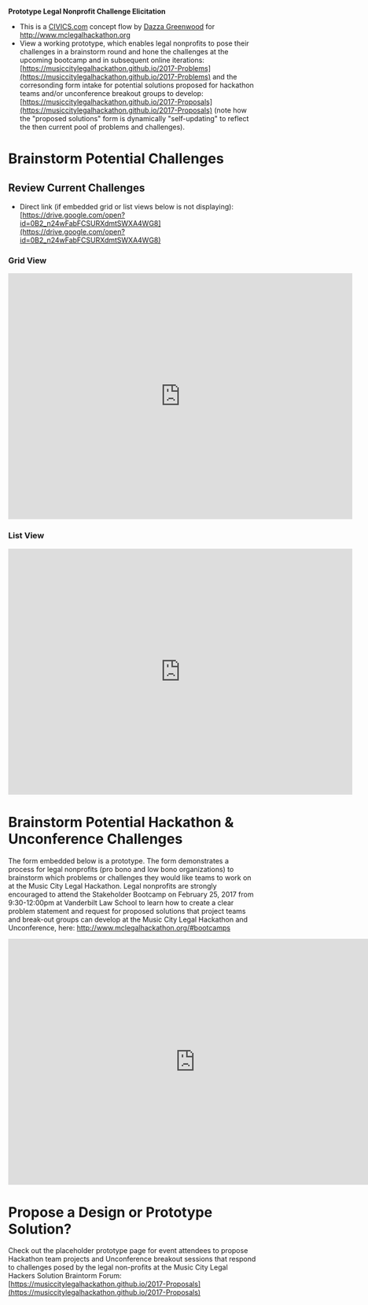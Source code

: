 **Prototype Legal Nonprofit Challenge Elicitation**

* This is a [CIVICS.com](http://civics.com) concept flow by [Dazza Greenwood](http://dazzagreenwood.com) for http://www.mclegalhackathon.org
* View a working prototype, which enables legal nonprofits to pose their challenges in a brainstorm round and hone the challenges at the upcoming bootcamp and in subsequent online iterations: [https://musiccitylegalhackathon.github.io/2017-Problems](https://musiccitylegalhackathon.github.io/2017-Problems) and the corresonding  form intake for potential solutions proposed for hackathon teams and/or unconference breakout groups to develop: [https://musiccitylegalhackathon.github.io/2017-Proposals](https://musiccitylegalhackathon.github.io/2017-Proposals) (note how the "proposed solutions" form is dynamically "self-updating" to reflect the then current pool of problems and challenges).

# Brainstorm Potential Challenges


## Review Current Challenges

* Direct link (if embedded grid or list views below is not displaying): [https://drive.google.com/open?id=0B2_n24wFabFCSURXdmtSWXA4WG8](https://drive.google.com/open?id=0B2_n24wFabFCSURXdmtSWXA4WG8)

### Grid View

<iframe src="https://drive.google.com/embeddedfolderview?id=0B2_n24wFabFCSURXdmtSWXA4WG8#grid" width="700" height="500" frameborder="0"></iframe>


### List View

<iframe src="https://drive.google.com/embeddedfolderview?id=0B2_n24wFabFCSURXdmtSWXA4WG8#list" width="700" height="500" frameborder="0"></iframe>

# Brainstorm Potential Hackathon & Unconference Challenges

The form embedded below is a prototype.  The form demonstrates a process for legal nonprofits (pro bono and low bono organizations) to brainstorm which problems or challenges they would like teams to work on at the Music City Legal Hackathon.  Legal nonprofits are strongly encouraged to attend the Stakeholder Bootcamp on  February 25, 2017 from 9:30-12:00pm at Vanderbilt Law School to learn how to create a clear problem statement and request for proposed solutions that project teams and break-out groups can develop at the Music City Legal Hackathon and Unconference, here: http://www.mclegalhackathon.org/#bootcamps


<iframe src="
https://docs.google.com/forms/d/e/1FAIpQLSeCd88k81ytpleehO1TcAw-bRy7NhCDjA0aX_DDzsgE5CBXZA/viewform?embedded=true" width="760" height="500" frameborder="0" marginheight="0" marginwidth="0">Loading...</iframe>

# Propose a Design or Prototype Solution?

Check out the placeholder prototype page for event attendees to propose Hackathon team projects and Unconference breakout sessions that respond to challenges posed by the legal non-profits at the Music City Legal Hackers Solution Braintorm Forum: [https://musiccitylegalhackathon.github.io/2017-Proposals](https://musiccitylegalhackathon.github.io/2017-Proposals) 
